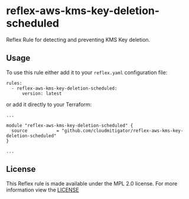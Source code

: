 # reflex-aws-kms-key-deletion-scheduled
Reflex Rule for detecting and preventing KMS Key deletion.

## Usage
To use this rule either add it to your `reflex.yaml` configuration file:  
```
rules:
  - reflex-aws-kms-key-deletion-scheduled:
      version: latest
```

or add it directly to your Terraform:  
```
...

module "reflex-aws-kms-key-deletion-scheduled" {
  source           = "github.com/cloudmitigator/reflex-aws-kms-key-deletion-scheduled"
}

...
```

## License
This Reflex rule is made available under the MPL 2.0 license. For more information view the [LICENSE](https://github.com/cloudmitigator/reflex-aws-kms-key-deletion-scheduled/blob/master/LICENSE) 
